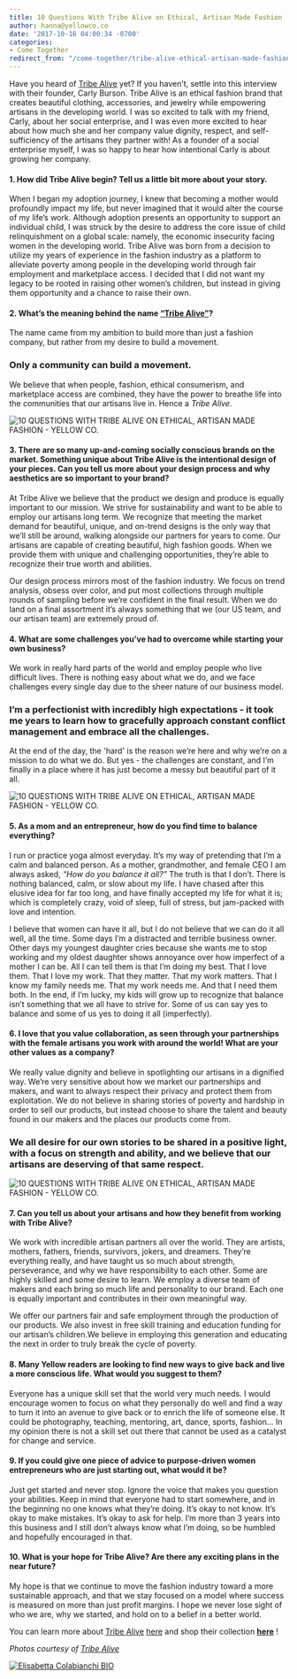 ```yaml
---
title: 10 Questions With Tribe Alive on Ethical, Artisan Made Fashion
author: hanna@yellowco.co
date: '2017-10-16 04:00:34 -0700'
categories:
- Come Together
redirect_from: "/come-together/tribe-alive-ethical-artisan-made-fashion/"
---
```


Have you heard of [Tribe Alive](https://tribealive.com/) yet? If you haven’t, settle into this interview with their founder, Carly Burson. Tribe Alive is an ethical fashion brand that creates beautiful clothing, accessories, and jewelry while empowering artisans in the developing world. I was so excited to talk with my friend, Carly, about her social enterprise, and I was even more excited to hear about how much she and her company value dignity, respect, and self-sufficiency of the artisans they partner with! As a founder of a social enterprise myself, I was so happy to hear how intentional Carly is about growing her company.

#### 1\. How did Tribe Alive begin? Tell us a little bit more about your story.

When I began my adoption journey, I knew that becoming a mother would profoundly impact my life, but never imagined that it would alter the course of my life’s work. Although adoption presents an opportunity to support an individual child, I was struck by the desire to address the core issue of child relinquishment on a global scale: namely, the economic insecurity facing women in the developing world. Tribe Alive was born from a decision to utilize my years of experience in the fashion industry as a platform to alleviate poverty among people in the developing world through fair employment and marketplace access. I decided that I did not want my legacy to be rooted in raising other women’s children, but instead in giving them opportunity and a chance to raise their own.

#### 2\. What’s the meaning behind the name [“Tribe Alive”](https://tribealive.com/)?

The name came from my ambition to build more than just a fashion company, but rather from my desire to build a movement.

### Only a community can build a movement.

We believe that when people, fashion, ethical consumerism, and marketplace access are combined, they have the power to breathe life into the communities that our artisans live in. Hence a _Tribe_ _Alive._

![10 QUESTIONS WITH TRIBE ALIVE ON ETHICAL, ARTISAN MADE FASHION - YELLOW CO.](https://s3.amazonaws.com/yellow-files/blog/2017/10/39140020.jpg)

#### **3\. There are so many up-and-coming socially conscious brands on the market. Something unique about Tribe Alive is the intentional design of your pieces. Can you tell us more about your design process and why aesthetics are so important to your brand?**

At Tribe Alive we believe that the product we design and produce is equally important to our mission. We strive for sustainability and want to be able to employ our artisans long term. We recognize that meeting the market demand for beautiful, unique, and on-trend designs is the only way that we’ll still be around, walking alongside our partners for years to come. Our artisans are capable of creating beautiful, high fashion goods. When we provide them with unique and challenging opportunities, they’re able to recognize their true worth and abilities.

Our design process mirrors most of the fashion industry. We focus on trend analysis, obsess over color, and put most collections through multiple rounds of sampling before we’re confident in the final result. When we do land on a final assortment it’s always something that we (our US team, and our artisan team) are extremely proud of.

#### **4\. What are some challenges you’ve had to overcome while starting your own business?**

We work in really hard parts of the world and employ people who live difficult lives. There is nothing easy about what we do, and we face challenges every single day due to the sheer nature of our business model.

### I’m a perfectionist with incredibly high expectations - it took me years to learn how to gracefully approach constant conflict management and embrace all the challenges.

At the end of the day, the 'hard' is the reason we’re here and why we’re on a mission to do what we do. But yes - the challenges are constant, and I’m finally in a place where it has just become a messy but beautiful part of it all.

![10 QUESTIONS WITH TRIBE ALIVE ON ETHICAL, ARTISAN MADE FASHION - YELLOW CO.](https://s3.amazonaws.com/yellow-files/blog/2017/10/39100023.jpg)

#### **5\. As a mom and an entrepreneur, how do you find time to balance everything?**

I run or practice yoga almost everyday. It’s my way of pretending that I’m a calm and balanced person. As a mother, grandmother, and female CEO I am always asked, _“How do you balance it all?”_ The truth is that I don’t. There is nothing balanced, calm, or slow about my life. I have chased after this elusive idea for far too long, and have finally accepted my life for what it is; which is completely crazy, void of sleep, full of stress, but jam-packed with love and intention.

I believe that women can have it all, but I do not believe that we can do it all well, all the time. Some days I’m a distracted and terrible business owner. Other days my youngest daughter cries because she wants me to stop working and my oldest daughter shows annoyance over how imperfect of a mother I can be. All I can tell them is that I’m doing my best. That I love them. That I love my work. That they matter. That my work matters. That I know my family needs me. That my work needs me. And that I need them both. In the end, if I’m lucky, my kids will grow up to recognize that balance isn’t something that we all have to strive for. Some of us can say yes to balance and some of us yes to doing it all (imperfectly).

#### **6\. I love that you value collaboration, as seen through your partnerships with the female artisans you work with around the world! What are your other values as a company?**

We really value dignity and believe in spotlighting our artisans in a dignified way. We’re very sensitive about how we market our partnerships and makers, and want to always respect their privacy and protect them from exploitation. We do not believe in sharing stories of poverty and hardship in order to sell our products, but instead choose to share the talent and beauty found in our makers and the places our products come from.

### We all desire for our own stories to be shared in a positive light, with a focus on strength and ability, and we believe that our artisans are deserving of that same respect.

![10 QUESTIONS WITH TRIBE ALIVE ON ETHICAL, ARTISAN MADE FASHION - YELLOW CO.](https://s3.amazonaws.com/yellow-files/blog/2017/10/39160037.jpg)

#### **7\. Can you tell us about your artisans and how they benefit from working with Tribe Alive?**

We work with incredible artisan partners all over the world. They are artists, mothers, fathers, friends, survivors, jokers, and dreamers. They’re everything really, and have taught us so much about strength, perseverance, and why we have responsibility to each other. Some are highly skilled and some desire to learn. We employ a diverse team of makers and each bring so much life and personality to our brand. Each one is equally important and contributes in their own meaningful way.

We offer our partners fair and safe employment through the production of our products. We also invest in free skill training and education funding for our artisan’s children.We believe in employing this generation and educating the next in order to truly break the cycle of poverty.

#### **8\. Many Yellow readers are looking to find new ways to give back and live a more conscious life. What would you suggest to them?**

Everyone has a unique skill set that the world very much needs. I would encourage women to focus on what they personally do well and find a way to turn it into an avenue to give back or to enrich the life of someone else. It could be photography, teaching, mentoring, art, dance, sports, fashion… In my opinion there is not a skill set out there that cannot be used as a catalyst for change and service.

#### **9\. If you could give one piece of advice to purpose-driven women entrepreneurs who are just starting out, what would it be?**

Just get started and never stop. Ignore the voice that makes you question your abilities. Keep in mind that everyone had to start somewhere, and in the beginning no one knows what they’re doing. It’s okay to not know. It’s okay to make mistakes. It’s okay to ask for help. I’m more than 3 years into this business and I still don’t always know what I’m doing, so be humbled and hopefully encouraged in that.

#### **10\. What is your hope for Tribe Alive? Are there any exciting plans in the near future?**

My hope is that we continue to move the fashion industry toward a more sustainable approach, and that we stay focused on a model where success is measured on more than just profit margins. I hope we never lose sight of who we are, why we started, and hold on to a belief in a better world.

You can learn more about [Tribe Alive](https://tribealive.com/) [here](https://tribealive.com/) and shop their collection **[here](https://tribealive.com/shop)** !

_Photos courtesy of [Tribe Alive](https://tribealive.com/)_

[![Elisabetta Colabianchi BIO](https://s3.amazonaws.com/yellow-files/blog/2017/07/Elisabetta-Colabianchi-BIO.jpg)](http://www.globaldreamcollective.com/)
